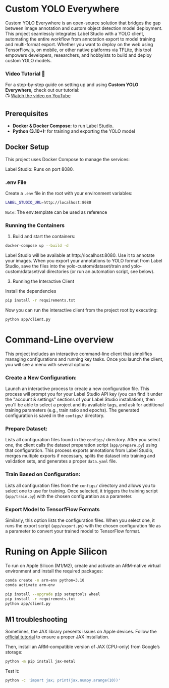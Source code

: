 # Custom YOLO Everywhere

Custom YOLO Everywhere is an open-source solution that bridges the gap between image annotation and custom object
detection model deployment. This project seamlessly integrates Label Studio with a YOLO client, automating the entire
workflow from annotation export to model training and multi-format export. Whether you want to deploy on the web using
TensorFlow.js, on mobile, or other native platforms via TFLite, this tool empowers developers, researchers, and
hobbyists to build and deploy custom YOLO models.

### Video Tutorial 🎥  
For a step-by-step guide on setting up and using **Custom YOLO Everywhere**, check out our tutorial:  
📺 [Watch the video on YouTube](https://www.youtube.com/watch?v=sAkxTy7Vy6w)  


## Prerequisites

- **Docker & Docker Compose:** to run Label Studio.
- **Python (3.10+):** for training and exporting the YOLO model

## Docker Setup

This project uses Docker Compose to manage the services:

Label Studio: Runs on port 8080.

### .env File

Create a `.env` file in the root with your environment variables:

```bash
LABEL_STUDIO_URL=http://localhost:8080
```

`Note`: The env.template can be used as reference

### Running the Containers

1. Build and start the containers:

```bash
docker-compose up --build -d
```

Label Studio will be available at http://localhost:8080. Use it to annotate your images. When you export your
annotations to YOLO format from Label Studio, save the files into the yolo-custom/dataset/train and
yolo-custom/dataset/val directories (or run an automation script, see below).

3. Running the Interactive Client

Install the dependencies

```bash
pip install -r requirements.txt
```

Now you can run the interactive client from the project root by executing:

```bash
python app/client.py
```

# Command-Line overview

This project includes an interactive command-line client that simplifies managing configurations and running key tasks.
Once you launch the client, you will see a menu with several options:

### Create a New Configuration:

Launch an interactive process to create a new configuration file. This process will prompt you for your Label Studio API
key (you can find it under the "account & settings" sections of your Label Studio installation), then you'll be able to
select a project and its available tags, and ask for additional training parameters (e.g., train ratio and epochs). The
generated configuration is saved in the `configs/` directory.

### Prepare Dataset:

Lists all configuration files found in the `configs/` directory. After you select one, the client calls the dataset
preparation script (`app/prepare.py`) using that configuration. This process exports annotations from Label Studio,
merges multiple exports if necessary, splits the dataset into training and validation sets, and generates a proper
`data.yaml` file.

### Train Based on Configuration:

Lists all configuration files from the `configs/` directory and allows you to select one to use for training. Once
selected, it triggers the training script (`app/train.py`) with the chosen configuration as a parameter.

### Export Model to TensorfFlow Formats

Similarly, this option lists the configuration files. When you select one, it runs the export script (`app/export.py`)
with the chosen configuration file as a parameter to convert your trained model to TensorFlow format.

# Runing on Apple Silicon

To run on Apple Silicon (M1/M2), create and activate an ARM-native virtual environment and install the required packages:

```bash
conda create -n arm-env python=3.10
conda activate arm-env

pip install --upgrade pip setuptools wheel
pip install -r requirements.txt
python app/client.py
```

## M1 troubleshooting

Sometimes, the JAX library presents issues on Apple devices. Follow the [official tutorial](https://developer.apple.com/metal/jax/) to ensure a proper JAX installation.


Then, install an ARM-compatible version of JAX (CPU-only) from Google’s storage:

```bash
python -m pip install jax-metal
```

Test it:

```bash
python -c 'import jax; print(jax.numpy.arange(10))'
```
